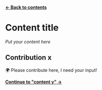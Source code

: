 [**← Back to contents**](../common/contents.md)

# Content title

_Put your content here_

## Contribution x

🌍 Please contribute here, I need your input!

[**Continue to "content y" →**](content_y.md)
